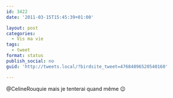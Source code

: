 ```yaml
---
id: 3422
date: '2011-03-15T15:45:39+01:00'

layout: post
categories:
  - Vis ma vie
tags:
  - tweet
format: status
publish_social: no
guid: 'http://tweets.local/?birdsite_tweet=47684896520540160'

---
```


@CelineRouquie mais je tenterai quand même 😉